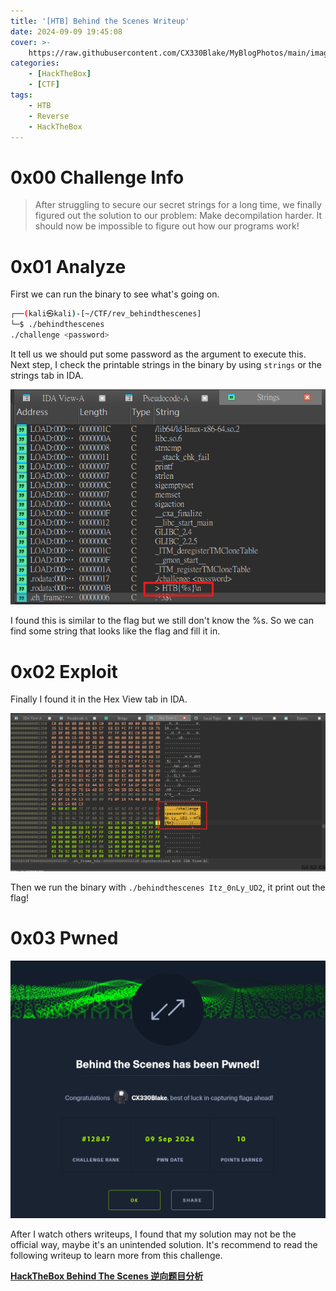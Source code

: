 ```yaml
---
title: '[HTB] Behind the Scenes Writeup'
date: 2024-09-09 19:45:08
cover: >-
    https://raw.githubusercontent.com/CX330Blake/MyBlogPhotos/main/image/help-you-at-solving-hackthebox-htb-challenges-machines.png
categories:
    - [HackTheBox]
    - [CTF]
tags:
    - HTB
    - Reverse
    - HackTheBox
---
```


# 0x00 Challenge Info

> After struggling to secure our secret strings for a long time, we finally figured out the solution to our problem: Make decompilation harder. It should now be impossible to figure out how our programs work!

# 0x01 Analyze

First we can run the binary to see what's going on.

```bash
┌──(kali㉿kali)-[~/CTF/rev_behindthescenes]
└─$ ./behindthescenes                       
./challenge <password>
```

It tell us we should put some password as the argument to execute this. Next step, I check the printable strings in the binary by using `strings` or the strings tab in IDA.

![Strings](https://raw.githubusercontent.com/CX330Blake/MyBlogPhotos/main/image/image-20240909195132019.png)

I found this is similar to the flag but we still don't know the %s. So we can find some string that looks like the flag and fill it in.

# 0x02 Exploit

Finally I found it in the Hex View tab in IDA.

![Hex View](https://raw.githubusercontent.com/CX330Blake/MyBlogPhotos/main/image/image-20240909200529473.png)

Then we run the binary with `./behindthescenes Itz_0nLy_UD2`, it print out the flag!

# 0x03 Pwned

![Pwned](https://raw.githubusercontent.com/CX330Blake/MyBlogPhotos/main/image/image-20240909200824219.png)

After I watch others writeups, I found that my solution may not be the official way, maybe it's an unintended solution. It's recommend to read the following writeup to learn more from this challenge.

[**HackTheBox Behind The Scenes 逆向题目分析**](https://blog.51cto.com/baimao/6186866)

